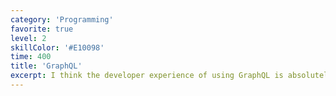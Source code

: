```yaml
---
category: 'Programming'
favorite: true
level: 2
skillColor: '#E10098'
time: 400
title: 'GraphQL'
excerpt: I think the developer experience of using GraphQL is absolutely amazing. No over- or under-fetching. Everything in 1 request. Let the server do the heavy lifting, not the client.
---
```

